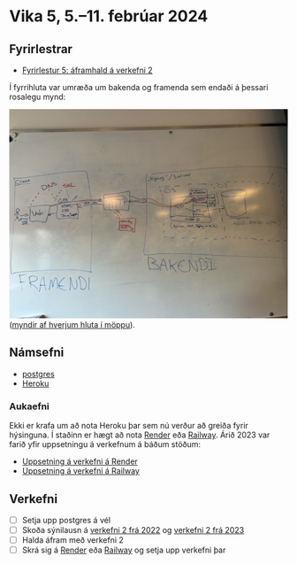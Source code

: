 # Vika 5, 5.–11. febrúar 2024

## Fyrirlestrar

- [Fyrirlestur 5: áframhald á verkefni 2](https://youtu.be/iKcDe3YtmjQ)

Í fyrrihluta var umræða um bakenda og framenda sem endaði á þessari rosalegu mynd:

![Mynd af framenda og bakenda úr fyrirlestri 5](img/f5-full.jpeg) ([myndir af hverjum hluta í möppu](img/)).

## Námsefni

- [postgres](../namsefni/11.postgres/)
- [Heroku](../namsefni/12.heroku/)

### Aukaefni

Ekki er krafa um að nota Heroku þar sem nú verður að greiða fyrir hýsinguna. Í staðinn er hægt að nota [Render](https://render.com/) eða [Railway](https://railway.app/). Árið 2023 var farið yfir uppsetningu á verkefnum á báðum stöðum:

- [Uppsetning á verkefni á Render](https://youtu.be/cOM09Lu4IxI?t=249)
- [Uppsetning á verkefni á Railway](https://youtu.be/cOM09Lu4IxI?t=1359)

## Verkefni

- [ ] Setja upp postgres á vél
- [ ] Skoða sýnilausn á [verkefni 2 frá 2022](https://github.com/vefforritun/vef2-2022-v2-synilausn) og [verkefni 2 frá 2023](https://github.com/vefforritun/vef2-2023-v2-synilausn)
- [ ] Halda áfram með verkefni 2
- [ ] Skrá sig á [Render](https://render.com/) eða [Railway](https://railway.app/) og setja upp verkefni þar
